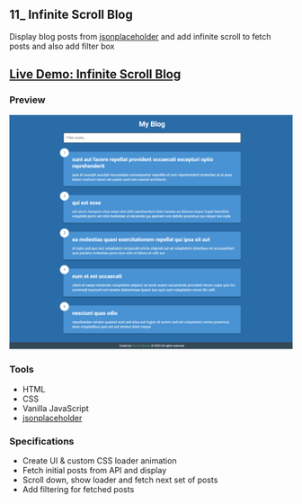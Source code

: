 ## 11_ Infinite Scroll Blog

Display blog posts from [jsonplaceholder](https://jsonplaceholder.typicode.com/) and add infinite scroll to fetch posts and also add filter box

## [Live Demo: Infinite Scroll Blog](https://11-infinite-scroll-blog-gdbecker.replit.app/)

### Preview

!["HomePage"](./HomePage.png)

### Tools
- HTML
- CSS
- Vanilla JavaScript
- [jsonplaceholder](https://jsonplaceholder.typicode.com/)

### Specifications
- Create UI & custom CSS loader animation
- Fetch initial posts from API and display
- Scroll down, show loader and fetch next set of posts
- Add filtering for fetched posts
